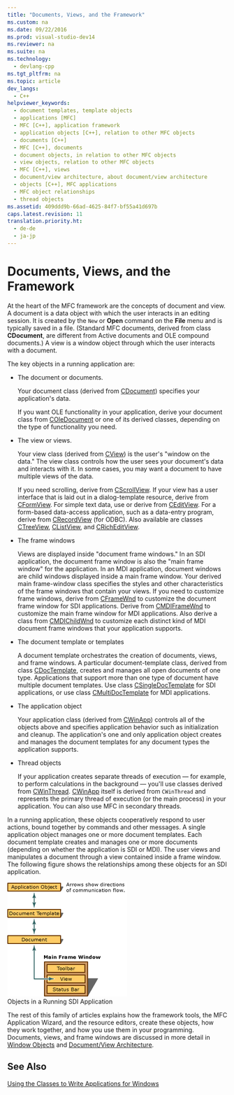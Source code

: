 ```yaml
---
title: "Documents, Views, and the Framework"
ms.custom: na
ms.date: 09/22/2016
ms.prod: visual-studio-dev14
ms.reviewer: na
ms.suite: na
ms.technology: 
  - devlang-cpp
ms.tgt_pltfrm: na
ms.topic: article
dev_langs: 
  - C++
helpviewer_keywords: 
  - document templates, template objects
  - applications [MFC]
  - MFC [C++], application framework
  - application objects [C++], relation to other MFC objects
  - documents [C++]
  - MFC [C++], documents
  - document objects, in relation to other MFC objects
  - view objects, relation to other MFC objects
  - MFC [C++], views
  - document/view architecture, about document/view architecture
  - objects [C++], MFC applications
  - MFC object relationships
  - thread objects
ms.assetid: 409ddd9b-66ad-4625-84f7-bf55a41d697b
caps.latest.revision: 11
translation.priority.ht: 
  - de-de
  - ja-jp
---
```

# Documents, Views, and the Framework
At the heart of the MFC framework are the concepts of document and view. A document is a data object with which the user interacts in an editing session. It is created by the `New` or **Open** command on the **File** menu and is typically saved in a file. (Standard MFC documents, derived from class **CDocument**, are different from Active documents and OLE compound documents.) A view is a window object through which the user interacts with a document.  
  
 The key objects in a running application are:  
  
-   The document or documents.  
  
     Your document class (derived from [CDocument](../vs140/cdocument-class.md)) specifies your application's data.  
  
     If you want OLE functionality in your application, derive your document class from [COleDocument](../vs140/coledocument-class.md) or one of its derived classes, depending on the type of functionality you need.  
  
-   The view or views.  
  
     Your view class (derived from [CView](../vs140/cview-class.md)) is the user's "window on the data." The view class controls how the user sees your document's data and interacts with it. In some cases, you may want a document to have multiple views of the data.  
  
     If you need scrolling, derive from [CScrollView](../vs140/cscrollview-class.md). If your view has a user interface that is laid out in a dialog-template resource, derive from [CFormView](../vs140/cformview-class.md). For simple text data, use or derive from [CEditView](../vs140/ceditview-class.md). For a form-based data-access application, such as a data-entry program, derive from [CRecordView](../vs140/crecordview-class.md) (for ODBC). Also available are classes [CTreeView](../vs140/ctreeview-class.md), [CListView](../vs140/clistview-class.md), and [CRichEditView](../vs140/cricheditview-class.md).  
  
-   The frame windows  
  
     Views are displayed inside "document frame windows." In an SDI application, the document frame window is also the "main frame window" for the application. In an MDI application, document windows are child windows displayed inside a main frame window. Your derived main frame-window class specifies the styles and other characteristics of the frame windows that contain your views. If you need to customize frame windows, derive from [CFrameWnd](../vs140/cframewnd-class.md) to customize the document frame window for SDI applications. Derive from [CMDIFrameWnd](../vs140/cmdiframewnd-class.md) to customize the main frame window for MDI applications. Also derive a class from [CMDIChildWnd](../vs140/cmdichildwnd-class.md) to customize each distinct kind of MDI document frame windows that your application supports.  
  
-   The document template or templates  
  
     A document template orchestrates the creation of documents, views, and frame windows. A particular document-template class, derived from class [CDocTemplate](../vs140/cdoctemplate-class.md), creates and manages all open documents of one type. Applications that support more than one type of document have multiple document templates. Use class [CSingleDocTemplate](../vs140/csingledoctemplate-class.md) for SDI applications, or use class [CMultiDocTemplate](../vs140/cmultidoctemplate-class.md) for MDI applications.  
  
-   The application object  
  
     Your application class (derived from [CWinApp](../vs140/cwinapp-class.md)) controls all of the objects above and specifies application behavior such as initialization and cleanup. The application's one and only application object creates and manages the document templates for any document types the application supports.  
  
-   Thread objects  
  
     If your application creates separate threads of execution — for example, to perform calculations in the background — you'll use classes derived from [CWinThread](../vs140/cwinthread-class.md). [CWinApp](../vs140/cwinapp-class.md) itself is derived from `CWinThread` and represents the primary thread of execution (or the main process) in your application. You can also use MFC in secondary threads.  
  
 In a running application, these objects cooperatively respond to user actions, bound together by commands and other messages. A single application object manages one or more document templates. Each document template creates and manages one or more documents (depending on whether the application is SDI or MDI). The user views and manipulates a document through a view contained inside a frame window. The following figure shows the relationships among these objects for an SDI application.  
  
 ![Objects in a running SDI application](../vs140/media/vc386v1.gif "vc386V1")  
Objects in a Running SDI Application  
  
 The rest of this family of articles explains how the framework tools, the MFC Application Wizard, and the resource editors, create these objects, how they work together, and how you use them in your programming. Documents, views, and frame windows are discussed in more detail in [Window Objects](../vs140/window-objects.md) and [Document/View Architecture](../vs140/document-view-architecture.md).  
  
## See Also  
 [Using the Classes to Write Applications for Windows](../vs140/using-the-classes-to-write-applications-for-windows.md)